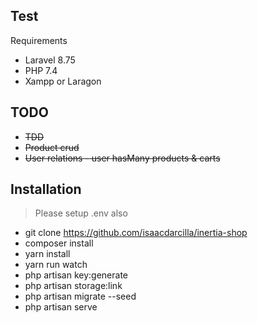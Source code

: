 ## Test

Requirements
* Laravel 8.75
* PHP 7.4
* Xampp or Laragon

## TODO

* <s>TDD</s>
* <s>Product crud</s>
* <s>User relations - user hasMany products & carts</s>

## Installation

> Please setup .env also

* git clone https://github.com/isaacdarcilla/inertia-shop
* composer install
* yarn install
* yarn run watch
* php artisan key:generate
* php artisan storage:link
* php artisan migrate --seed
* php artisan serve
